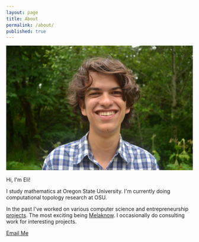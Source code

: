 ```yaml
---
layout: page
title: About
permalink: /about/
published: true
---
```




 <div class="headshot-wrapper">
   <img class="headshot" src="/images/headshot.jpg" />
 </div>



Hi, I'm Eli!

I study mathematics at Oregon State University. I'm currently doing computational topology research at OSU.

In the past I've worked on various computer science and entrepreneurship [projects](/projects/projectspage). The most exciting being [Melaknow](/projects/Melaknow). I occasionally do consulting work for interesting projects.

[Email Me](mailto:winkelme@oregonstate.edu)